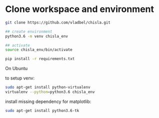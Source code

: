 # Clone workspace and environment

```bash
git clone https://github.com/vladbel/chisla.git 

## create environment
python3.6 -m venv chisla_env

## activate
source chisla_env/bin/activate

pip install -r requirements.txt
```

On Ubuntu

to setup venv:

```bash
sudo apt-get install python-virtualenv
virtualenv --python=python3.6 chisla_env
```

install missing dependency for matplotlib:

```bash
sudo apt-get install python3.6-tk
```
